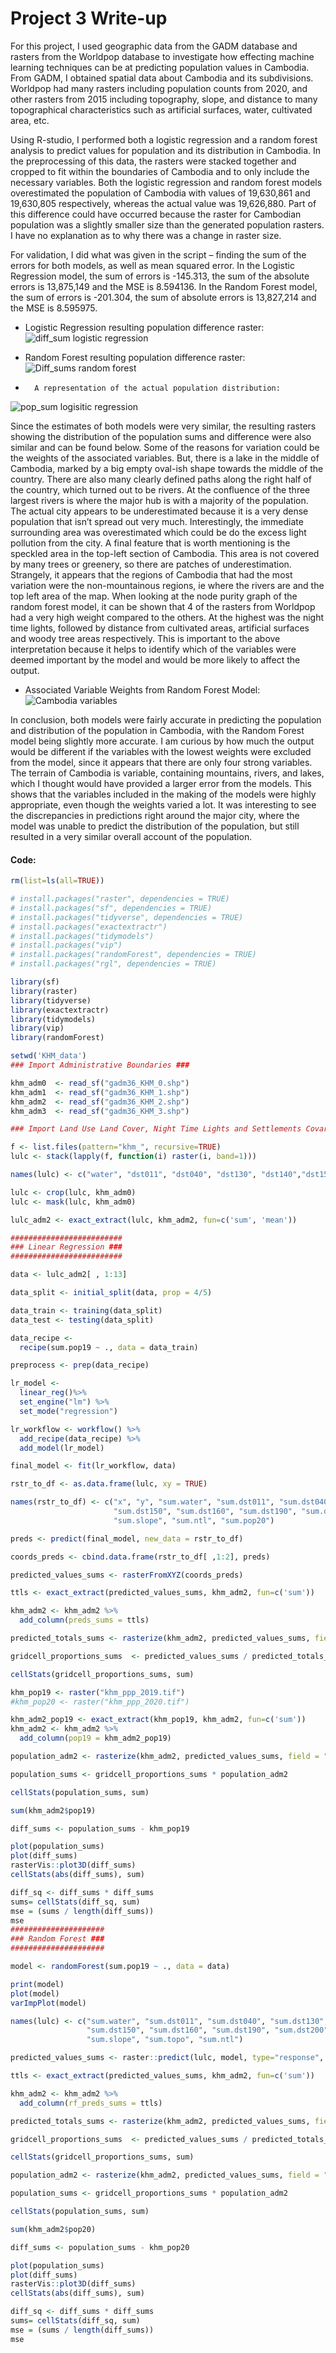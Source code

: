 # Project 3 Write-up

For this project, I used geographic data from the GADM database and rasters from the Worldpop database to investigate how effecting machine learning techniques can be at predicting population values in Cambodia. From GADM, I obtained spatial data about Cambodia and its subdivisions. Worldpop had many rasters including population counts from 2020, and other rasters from 2015 including topography, slope, and distance to many topographical characteristics such as artificial surfaces, water, cultivated area, etc. 

Using R-studio, I performed both a logistic regression and a random forest analysis to predict values for population and its distribution in Cambodia. In the preprocessing of this data, the rasters were stacked together and cropped to fit within the boundaries of Cambodia and to only include the necessary variables.  Both the logistic regression and random forest models overestimated the population of Cambodia with values of 19,630,861 and 19,630,805 respectively, whereas the actual value was 19,626,880. Part of this difference could have occurred because the raster for Cambodian population was a slightly smaller size than the generated population rasters. I have no explanation as to why there was a change in raster size. 

For validation, I did what was given in the script – finding the sum of the errors for both models, as well as mean squared error. In the Logistic Regression model, the sum of errors is -145.313, the sum of the absolute errors is 13,875,149 and the MSE is 8.594136. In the Random Forest model, the sum of errors is -201.304, the sum of absolute errors is 13,827,214 and the MSE is 8.595975. 

-	Logistic Regression resulting population difference raster:
 ![diff_sum logistic regression](https://user-images.githubusercontent.com/78227378/117354994-02be3980-ae80-11eb-8cfa-131f94988b52.png)
 
-	Random Forest resulting population difference raster:
 ![Diff_sums random forest](https://user-images.githubusercontent.com/78227378/117355003-05209380-ae80-11eb-9bcb-ab568ef8cbf1.png)

-		A representation of the actual population distribution:
 ![pop_sum logisitic regression](https://user-images.githubusercontent.com/78227378/117355018-094cb100-ae80-11eb-8133-653067804ce7.png)
 
Since the estimates of both models were very similar, the resulting rasters showing the distribution of the population sums and difference were also similar and can be found below. Some of the reasons for variation could be the weights of the associated variables. But, there is a lake in the middle of Cambodia, marked by a big empty oval-ish shape towards the middle of the country. There are also many clearly defined paths along the right half of the country, which turned out to be rivers. At the confluence of the three largest rivers is where the major hub is with a majority of the population. The actual city appears to be underestimated because it is a very dense population that isn’t spread out very much. Interestingly, the immediate surrounding area was overestimated which could be do the excess light pollution from the city. A final feature that is worth mentioning is the speckled area in the top-left section of Cambodia. This area is not covered by many trees or greenery, so there are patches of underestimation. Strangely, it appears that the regions of Cambodia that had the most variation were the non-mountainous regions, ie where the rivers are and the top left area of the map. 
When looking at the node purity graph of the random forest model, it can be shown that 4 of the rasters from Worldpop had a very high weight compared to the others. At the highest was the night time lights, followed by distance from cultivated areas, artificial surfaces and woody tree areas respectively. This is important to the above interpretation because it helps to identify which of the variables were deemed important by the model and would be more likely to affect the output.   

-	Associated Variable Weights from Random Forest Model:
![Cambodia variables](https://user-images.githubusercontent.com/78227378/117354979-fd60ef00-ae7f-11eb-8d10-349f9d83c090.png)

In conclusion, both models were fairly accurate in predicting the population and distribution of the population in Cambodia, with the Random Forest model being slightly more accurate. I am curious by how much the output would be different if the variables with the lowest weights were excluded from the model, since it appears that there are only four strong variables. The terrain of Cambodia is variable, containing mountains, rivers, and lakes, which I thought would have provided a larger error from the models. This shows that the variables included in the making of the models were highly appropriate, even though the weights varied a lot. It was interesting to see the discrepancies in predictions right around the major city, where the model was unable to predict the distribution of the population, but still resulted in a very similar overall account of the population.


#### Code:
``` R
rm(list=ls(all=TRUE))

# install.packages("raster", dependencies = TRUE)
# install.packages("sf", dependencies = TRUE)
# install.packages("tidyverse", dependencies = TRUE)
# install.packages("exactextractr")
# install.packages("tidymodels")
# install.packages("vip")
# install.packages("randomForest", dependencies = TRUE)
# install.packages("rgl", dependencies = TRUE)

library(sf)
library(raster)
library(tidyverse)
library(exactextractr)
library(tidymodels)
library(vip)
library(randomForest)

setwd('KHM_data')
### Import Administrative Boundaries ###

khm_adm0  <- read_sf("gadm36_KHM_0.shp")
khm_adm1  <- read_sf("gadm36_KHM_1.shp") 
khm_adm2  <- read_sf("gadm36_KHM_2.shp")
khm_adm3  <- read_sf("gadm36_KHM_3.shp")

### Import Land Use Land Cover, Night Time Lights and Settlements Covariates ###

f <- list.files(pattern="khm_", recursive=TRUE)
lulc <- stack(lapply(f, function(i) raster(i, band=1)))

names(lulc) <- c("water", "dst011", "dst040", "dst130", "dst140","dst150", "dst160","dst190", "dst200", "pop19", "slope", "topo", "ntl")

lulc <- crop(lulc, khm_adm0)
lulc <- mask(lulc, khm_adm0)

lulc_adm2 <- exact_extract(lulc, khm_adm2, fun=c('sum', 'mean'))

#########################
### Linear Regression ###
#########################

data <- lulc_adm2[ , 1:13]

data_split <- initial_split(data, prop = 4/5)

data_train <- training(data_split)
data_test <- testing(data_split)

data_recipe <- 
  recipe(sum.pop19 ~ ., data = data_train)

preprocess <- prep(data_recipe)

lr_model <- 
  linear_reg()%>%
  set_engine("lm") %>%
  set_mode("regression")

lr_workflow <- workflow() %>%
  add_recipe(data_recipe) %>%
  add_model(lr_model)

final_model <- fit(lr_workflow, data)

rstr_to_df <- as.data.frame(lulc, xy = TRUE)

names(rstr_to_df) <- c("x", "y", "sum.water", "sum.dst011", "sum.dst040", "sum.dst130", "sum.dst140", 
                       "sum.dst150", "sum.dst160", "sum.dst190", "sum.dst200", "sum.topo", 
                       "sum.slope", "sum.ntl", "sum.pop20")

preds <- predict(final_model, new_data = rstr_to_df)

coords_preds <- cbind.data.frame(rstr_to_df[ ,1:2], preds)

predicted_values_sums <- rasterFromXYZ(coords_preds)

ttls <- exact_extract(predicted_values_sums, khm_adm2, fun=c('sum'))

khm_adm2 <- khm_adm2 %>%
  add_column(preds_sums = ttls)

predicted_totals_sums <- rasterize(khm_adm2, predicted_values_sums, field = "preds_sums")

gridcell_proportions_sums  <- predicted_values_sums / predicted_totals_sums

cellStats(gridcell_proportions_sums, sum)

khm_pop19 <- raster("khm_ppp_2019.tif")
#khm_pop20 <- raster("khm_ppp_2020.tif")

khm_adm2_pop19 <- exact_extract(khm_pop19, khm_adm2, fun=c('sum'))
khm_adm2 <- khm_adm2 %>%
  add_column(pop19 = khm_adm2_pop19)

population_adm2 <- rasterize(khm_adm2, predicted_values_sums, field = "pop19")

population_sums <- gridcell_proportions_sums * population_adm2

cellStats(population_sums, sum)

sum(khm_adm2$pop19)

diff_sums <- population_sums - khm_pop19

plot(population_sums)
plot(diff_sums)
rasterVis::plot3D(diff_sums)
cellStats(abs(diff_sums), sum)

diff_sq <- diff_sums * diff_sums
sums= cellStats(diff_sq, sum)
mse = (sums / length(diff_sums))
mse
#####################
### Random Forest ###
#####################

model <- randomForest(sum.pop19 ~ ., data = data)

print(model)
plot(model)
varImpPlot(model)

names(lulc) <- c("sum.water", "sum.dst011", "sum.dst040", "sum.dst130", "sum.dst140", 
                 "sum.dst150", "sum.dst160", "sum.dst190", "sum.dst200", "sum.pop20", 
                 "sum.slope", "sum.topo", "sum.ntl")

predicted_values_sums <- raster::predict(lulc, model, type="response", progress="window")

ttls <- exact_extract(predicted_values_sums, khm_adm2, fun=c('sum'))

khm_adm2 <- khm_adm2 %>%
  add_column(rf_preds_sums = ttls)

predicted_totals_sums <- rasterize(khm_adm2, predicted_values_sums, field = "rf_preds_sums")

gridcell_proportions_sums  <- predicted_values_sums / predicted_totals_sums

cellStats(gridcell_proportions_sums, sum)

population_adm2 <- rasterize(khm_adm2, predicted_values_sums, field = "pop20")

population_sums <- gridcell_proportions_sums * population_adm2

cellStats(population_sums, sum)

sum(khm_adm2$pop20)

diff_sums <- population_sums - khm_pop20

plot(population_sums)
plot(diff_sums)
rasterVis::plot3D(diff_sums)
cellStats(abs(diff_sums), sum)

diff_sq <- diff_sums * diff_sums
sums= cellStats(diff_sq, sum)
mse = (sums / length(diff_sums))
mse

```
